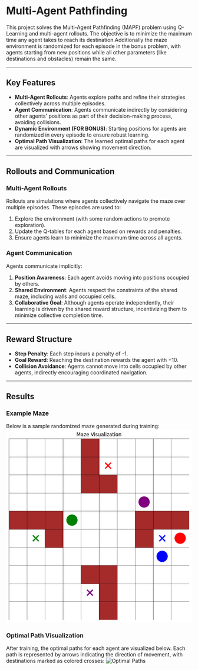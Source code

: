 # Multi-Agent Pathfinding

This project solves the Multi-Agent Pathfinding (MAPF) problem using Q-Learning and multi-agent rollouts. The objective is to minimize the maximum time any agent takes to reach its destination.Additionally the maze environment is randomized for each episode in the bonus problem, with agents starting from new positions while all other parameters (like destinations and obstacles) remain the same.

---

## Key Features

- **Multi-Agent Rollouts**: Agents explore paths and refine their strategies collectively across multiple episodes.
- **Agent Communication**: Agents communicate indirectly by considering other agents' positions as part of their decision-making process, avoiding collisions.
- **Dynamic Environment (FOR BONUS)**: Starting positions for agents are randomized in every episode to ensure robust learning.
- **Optimal Path Visualization**: The learned optimal paths for each agent are visualized with arrows showing movement direction.

---

## Rollouts and Communication

### **Multi-Agent Rollouts**
Rollouts are simulations where agents collectively navigate the maze over multiple episodes. These episodes are used to:
1. Explore the environment (with some random actions to promote exploration).
2. Update the Q-tables for each agent based on rewards and penalties.
3. Ensure agents learn to minimize the maximum time across all agents.

### **Agent Communication**
Agents communicate implicitly:
1. **Position Awareness**: Each agent avoids moving into positions occupied by others.
2. **Shared Environment**: Agents respect the constraints of the shared maze, including walls and occupied cells.
3. **Collaborative Goal**: Although agents operate independently, their learning is driven by the shared reward structure, incentivizing them to minimize collective completion time.

---

## Reward Structure

- **Step Penalty**: Each step incurs a penalty of -1.
- **Goal Reward**: Reaching the destination rewards the agent with +10.
- **Collision Avoidance**: Agents cannot move into cells occupied by other agents, indirectly encouraging coordinated navigation.

---

## Results

### Example Maze
Below is a sample randomized maze generated during training:
![Maze](images/maze.png)

### Optimal Path Visualization
After training, the optimal paths for each agent are visualized below. Each path is represented by arrows indicating the direction of movement, with destinations marked as colored crosses:
![Optimal Paths](images/optimal_paths.png)
